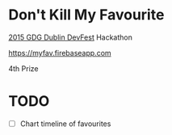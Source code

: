 # Don't Kill My Favourite

[2015 GDG Dublin DevFest](https://gplus.to/GDGDublin) Hackathon

https://myfav.firebaseapp.com

4th Prize

# TODO
- [ ] Chart timeline of favourites
